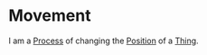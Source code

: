 # Movement

I am a [Process](60062.md) of changing the [Position](10000044.md) of a [Thing](60003.md).
